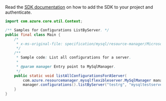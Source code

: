Read the [SDK documentation](https://github.com/Azure/azure-sdk-for-java/blob/azure-resourcemanager-mysqlflexibleserver_1.0.0-beta.2/sdk/mysqlflexibleserver/azure-resourcemanager-mysqlflexibleserver/README.md) on how to add the SDK to your project and authenticate.

```java
import com.azure.core.util.Context;

/** Samples for Configurations ListByServer. */
public final class Main {
    /*
     * x-ms-original-file: specification/mysql/resource-manager/Microsoft.DBforMySQL/stable/2021-05-01/examples/ConfigurationsListByServer.json
     */
    /**
     * Sample code: List all configurations for a server.
     *
     * @param manager Entry point to MySqlManager.
     */
    public static void listAllConfigurationsForAServer(
        com.azure.resourcemanager.mysqlflexibleserver.MySqlManager manager) {
        manager.configurations().listByServer("testrg", "mysqltestserver", Context.NONE);
    }
}
```
